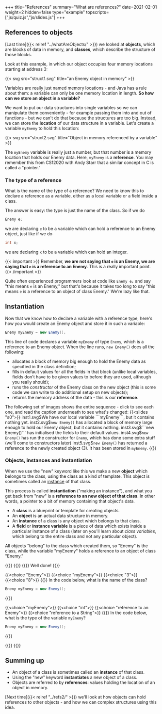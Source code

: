 +++
title="References"
summary="What are references?"
date=2021-02-01
weight=2
hidden=false
type="example"
topscripts=["js/quiz.js","js/slides.js"]
+++

## References to objects
[Last time]({{< relref "../whatAreObjects/" >}}) we looked at **objects**, which are
blocks of data in memory, and **classes**, which describe the structure
of those blocks.

Look at this example, in which our object occupies four memory locations
starting at address 3:

{{< svg src="struct1.svg" title="an Enemy object in memory" >}}

Variables are really just named memory locations - and Java has a rule about them:
a variable can only be one memory location in length. **So how can we store an object
in a variable?**

We want to put our data structures into single variables so we can manipulate them
conveniently - for example passing them into and out of functions -
but we can't do that because the
structures are too big. 
Instead, we can store the **location** of our data structure in a variable.
Let's create a variable ```myEnemy``` to hold this location:

{{< svg src="struct2.svg" title="Object in memory referenced by a variable" >}}

The ```myEnemy``` variable is really just a number, but that number is 
a memory location that holds our Enemy data. Here, ```myEnemy``` is a
**reference**. You may remember this from CS12020 with Andy Starr that
a similar concept in C is called a "pointer."

### The type of a reference  
What is the name of the type of a reference? We need to know this to declare
a reference as a variable, either as a local variable or a field
inside a class. 

The answer is easy: the type is just the name of the class. So if we do
```java
Enemy e;
```
we are declaring ```e``` to be a variable which can hold a reference
to an Enemy object, just like if we do
```java
int x;
```
we are declaring ```x``` to be a variable which can hold an integer.

{{< important >}}
Remember, **we are not saying that ```e``` is an Enemy, we are saying
that ```e``` is a reference to an Enemy**. This is a really important
point.
{{< /important >}}

Quite often experienced programmers look at code like
```Enemy e;```
and say "this means ```e``` is an Enemy," but that's because it takes
too long to say "this means ```e``` is a reference to an object of
class Enemy." We're lazy like that.



## Instantiation

Now that we know how to declare a variable with a reference type,
here's how you would create an Enemy object and store it in such a variable:
```java
Enemy myEnemy = new Enemy();
```
This line of code declares a variable ```myEnemy``` of type ```Enemy```, which
is a reference to an Enemy object. When the line runs, 
``new Enemy()`` does all the following:
* allocates a block of memory big enough to hold the Enemy data as specified
in the class definition;
* fills in default values for all the fields in that
block (unlike local variables, fields don't have to be given values
to before they are used, although you really should);
* runs the *constructor* of the Enemy class on the new object (this is some code
we can write to do additional setup on new objects);
* returns the memory address of the data - this is our **reference**.

The following set of images shows the entire sequence - click to see each one,
and read the caption underneath to see what's changed:
{{<slides "s0">}}
inst1.svg$We have our local variable ```myEnemy```, but it contains nothing yet. 
inst2.svg$```new Enemy()``` has allocated a block of memory large enough to hold our Enemy object, but it contains nothing.
inst3.svg$```new Enemy()``` has initialised the fields to their default values.
inst4.svg$```new Enemy()``` has run the constructor for ```Enemy```, which has done some extra stuff (we'll come to constructors later)
inst5.svg$```new Enemy()``` has returned a reference to the newly created object (3). It has been stored in ```myEnemy```.
{{</slides>}}

### Objects, instances and instantiation
When we use the "new" keyword like this we make a new **object** which
belongs to the class, using the class as a kind of template. This object
is sometimes called an [instance](https://www.thefreedictionary.com/instance)
of that class.

This process is called **instantiation** ("making an instance"),
and what you get back
from "new" is a **reference to an new object of that class**. In
other words, a pointer to a bit of memory containing that object's data.

* A **class** is a blueprint or template for creating objects.
* An **object** is an actual data structure in memory.
* An **instance** of a class is any object which belongs to that class.
* A **field** or **instance variable** is a piece of data which exists inside a particular instance of a class (later on you'll learn about *class variables*, which
belong to the entire class and not any particular object).

All objects "belong" to the class which created them, so "Enemy" is the class,
while the variable "myEnemy" holds a reference to an object of class "Enemy."

{{<spoiler text="Click to show (or hide) another quick quiz">}}
{{<quiz quiz1>}}
{{<postmsggood>}}
Well done!
{{</postmsggood>}}

{{<choice "Enemy">}}
{{<choice "myEnemy">}}
{{<choice "3">}}
{{<choice "8">}}
{{<question answers="1" hint="Remember, the class is the kind of object we are making.">}}
In the code below, what is the name of the class?
```java
Enemy myEnemy = new Enemy();
```
{{</question>}}

{{<choice "myEnemy">}}
{{<choice "int">}}
{{<choice "reference to an Enemy">}}
{{<choice "reference to a String">}}
{{<question answers="3" hint="It is a reference, but it is written as just Enemy">}}
In the code below, what is the type of the variable ```myEnemy```?
```java
Enemy myEnemy = new Enemy();
```
{{</question>}}

{{</quiz>}}
{{</spoiler>}}

## Summing up
* An object of a class is sometimes called an **instance** of that class.
* Using the "new" keyword **instantiates** a new object of a class.
* Objects are referred to by **references**: values
holding the location of an object in memory.

[Next time]({{< relref "../refs2/" >}}) we'll look at how objects
can hold references to other objects - and how we can complex
structures using this idea.
